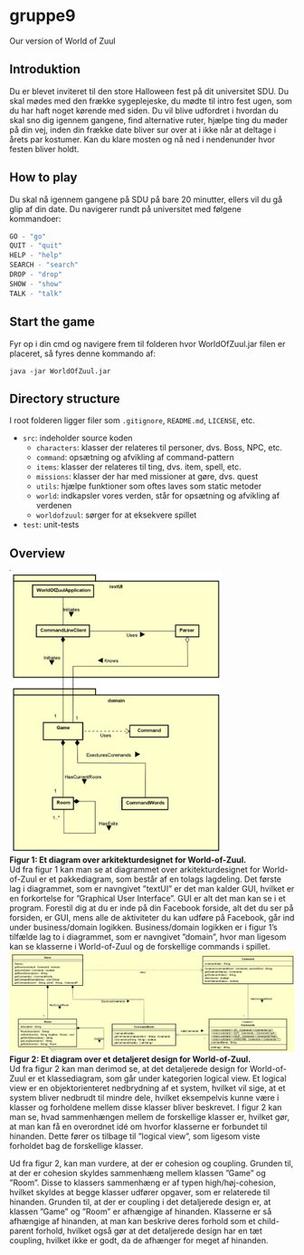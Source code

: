 # gruppe9

Our version of World of Zuul

## Introduktion
Du er blevet inviteret til den store Halloween fest på dit universitet SDU. Du skal mødes med den frække sygeplejeske, du mødte til intro fest ugen, som du har haft noget kørende med siden. Du vil blive udfordret i hvordan du skal sno dig igennem gangene, find alternative ruter, hjælpe ting du møder på din vej, inden din frække date bliver sur over at i ikke når at deltage i årets par kostumer. Kan du klare mosten og nå ned i nendenunder hvor festen bliver holdt.

## How to play
Du skal nå igennem gangene på SDU på bare 20 minutter, ellers vil du gå glip af din date. Du navigerer rundt på universitet med følgene kommandoer:
```java
GO - "go"
QUIT - "quit"
HELP - "help"
SEARCH - "search"
DROP - "drop"
SHOW - "show"
TALK - "talk"
```

## Start the game
Fyr op i din cmd og navigere frem til folderen hvor WorldOfZuul.jar filen er placeret, så fyres denne kommando af:
```
java -jar WorldOfZuul.jar
```

## Directory structure
I root folderen ligger filer som ```.gitignore```, ```README.md```, ```LICENSE```, etc.
- ```src```: indeholder source koden
    - ```characters```: klasser der relateres til personer, dvs. Boss, NPC, etc.
    - ```command```: opsætning og afvikling af command-pattern
    - ```items```: klasser der relateres til ting, dvs. item, spell, etc.
    - ```missions```: klasser der har med missioner at gøre, dvs. quest
    - ```utils```: hjælpe funktioner som oftes laves som static metoder
    - ```world```: indkapsler vores verden, står for opsætning og afvikling af verdenen
    - ```worldofzuul```: sørger for at eksekvere spillet
- ```test```: unit-tests

## Overview
<img src="https://github.com/n0bis/gruppe9/blob/master/wiki-img/arkitektur-design.png" height="500" alt="Arkitektur design"><br />
**Figur 1: Et diagram over arkitekturdesignet for World-of-Zuul.**
<br />
Ud fra figur 1 kan man se at diagrammet over arkitekturdesignet for World-of-Zuul er et pakkediagram, som består af en tolags lagdeling. Det første lag i diagrammet, som er navngivet ”textUI” er det man kalder GUI, hvilket er en forkortelse for ”Graphical User Interface”. GUI er alt det man kan se i et program. Forestil dig at du er inde på din Facebook forside, alt det du ser på forsiden, er GUI, mens alle de aktiviteter du kan udføre på Facebook, går ind under business/domain logikken. Business/domain logikken er i figur 1’s tilfælde lag to i diagrammet, som er navngivet ”domain”, hvor man ligesom kan se klasserne i World-of-Zuul og de forskellige commands i spillet.
<br />
![Detaljeret design](https://github.com/n0bis/gruppe9/blob/master/wiki-img/detaljeret-design.png)
**Figur 2: Et diagram over et detaljeret design for World-of-Zuul.**
<br />
Ud fra figur 2 kan man derimod se, at det detaljerede design for World-of-Zuul er et klassediagram, som går under kategorien logical view. Et logical view er en objektorienteret nedbrydning af et system, hvilket vil sige, at et system bliver nedbrudt til mindre dele, hvilket eksempelvis kunne være i klasser og forholdene mellem disse klasser bliver beskrevet. I figur 2 kan man se, hvad sammenhængen mellem de forskellige klasser er, hvilket gør, at man kan få en overordnet idé om hvorfor klasserne er forbundet til hinanden. Dette fører os tilbage til ”logical view”, som ligesom viste forholdet bag de forskellige klasser.

Ud fra figur 2, kan man vurdere, at der er cohesion og coupling. Grunden til, at der er cohesion skyldes sammenhæng mellem klassen ”Game” og ”Room”. Disse to klassers sammenhæng er af typen high/høj-cohesion, hvilket skyldes at begge klasser udfører opgaver, som er relaterede til hinanden. Grunden til, at der er coupling i det detaljerede design er, at klassen ”Game” og ”Room” er afhængige af hinanden. Klasserne er så afhængige af hinanden, at man kan beskrive deres forhold som et child-parent forhold, hvilket også gør at det detaljerede design har en tæt coupling, hvilket ikke er godt, da de afhænger for meget af hinanden. 
